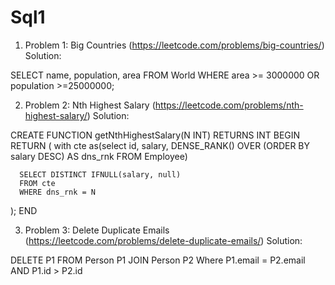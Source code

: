 # Sql1

1. Problem 1: Big Countries (https://leetcode.com/problems/big-countries/)
Solution:

SELECT name, population, area
FROM World 
WHERE area >= 3000000 
OR population >=25000000;

2. Problem 2: Nth Highest Salary (https://leetcode.com/problems/nth-highest-salary/)
Solution:

CREATE FUNCTION getNthHighestSalary(N INT) RETURNS INT
BEGIN
  RETURN (
      with cte as(select id, salary, DENSE_RANK()
      OVER (ORDER BY salary DESC) AS dns_rnk
      FROM Employee)

      SELECT DISTINCT IFNULL(salary, null)
      FROM cte
      WHERE dns_rnk = N

  );
END

3. Problem 3: Delete Duplicate Emails (https://leetcode.com/problems/delete-duplicate-emails/)
Solution:

DELETE P1 
FROM Person P1
JOIN Person P2
Where P1.email = P2.email AND P1.id > P2.id
